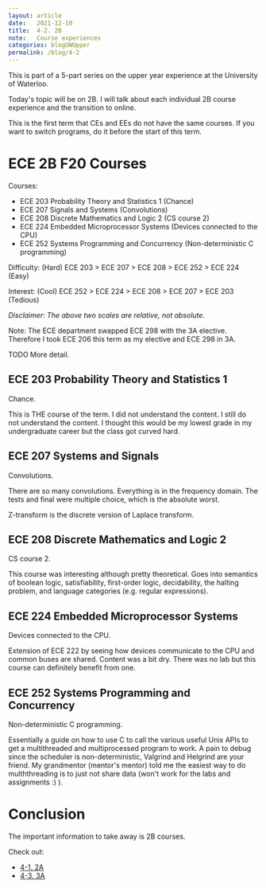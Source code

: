 ```yaml
---
layout: article
date:   2021-12-10
title:  4-2. 2B
note:   Course experiences
categories: blogUWUpper
permalink: /blog/4-2
---
```

This is part of a 5-part series on the upper year experience at the University of Waterloo.

Today's topic will be on 2B. I will talk about each individual 2B course experience and the transition to online.

This is the first term that CEs and EEs do not have the same courses. If you want to switch programs, do it before the start of this term.

# ECE 2B F20 Courses

Courses:

* ECE 203 Probability Theory and Statistics 1 (Chance)
* ECE 207 Signals and Systems (Convolutions)
* ECE 208 Discrete Mathematics and Logic 2 (CS course 2)
* ECE 224 Embedded Microprocessor Systems (Devices connected to the CPU)
* ECE 252 Systems Programming and Concurrency (Non-deterministic C programming)

Difficulty: (Hard) ECE 203 > ECE 207 > ECE 208 > ECE 252 > ECE 224 (Easy)

Interest: (Cool) ECE 252 > ECE 224 > ECE 208 > ECE 207 > ECE 203 (Tedious)

*Disclaimer: The above two scales are relative, not absolute*.

Note: The ECE department swapped ECE 298 with the 3A elective. Therefore I took ECE 206 this term as my elective and ECE 298 in 3A.

TODO More detail.

## ECE 203 Probability Theory and Statistics 1

Chance.

This is THE course of the term. I did not understand the content. I still do not understand the content. I thought this would be my lowest grade in my undergraduate career but the class got curved hard.

## ECE 207 Systems and Signals

Convolutions.

There are so many convolutions. Everything is in the frequency domain. The tests and final were multiple choice, which is the absolute worst.

Z-transform is the discrete version of Laplace transform.

## ECE 208 Discrete Mathematics and Logic 2

CS course 2.

This course was interesting although pretty theoretical. Goes into semantics of boolean logic, satisfiability, first-order logic, decidability, the halting problem, and language categories (e.g. regular expressions).

## ECE 224 Embedded Microprocessor Systems

Devices connected to the CPU.

Extension of ECE 222 by seeing how devices communicate to the CPU and common buses are shared. Content was a bit dry. There was no lab but this course can definitely benefit from one.

## ECE 252 Systems Programming and Concurrency

Non-deterministic C programming.

Essentially a guide on how to use C to call the various useful Unix APIs to get a multithreaded and multiprocessed program to work. A pain to debug since the scheduler is non-deterministic, Valgrind and Helgrind are your friend. My grandmentor (mentor's mentor) told me the easiest way to do mulththreading is to just not share data (won't work for the labs and assignments :) ).

# Conclusion

The important information to take away is 2B courses.

Check out:

* [4-1. 2A](/blog/4-1)
* [4-3. 3A](/blog/4-3)
